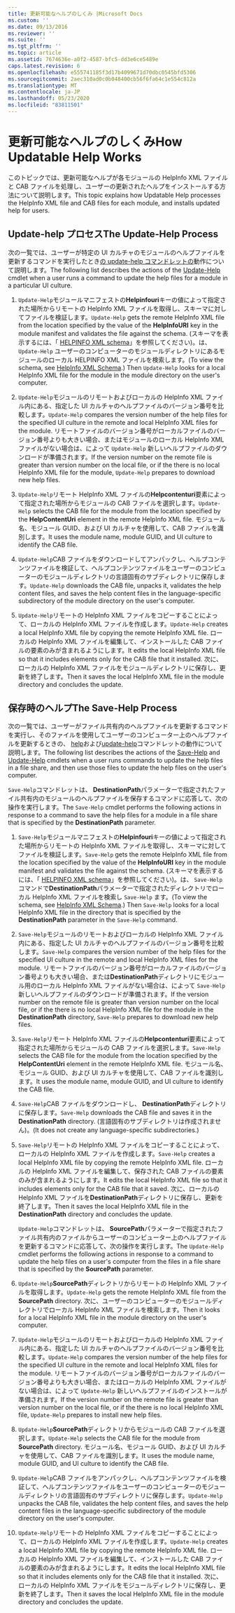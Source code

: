 ```yaml
---
title: 更新可能なヘルプのしくみ |Microsoft Docs
ms.custom: ''
ms.date: 09/13/2016
ms.reviewer: ''
ms.suite: ''
ms.tgt_pltfrm: ''
ms.topic: article
ms.assetid: 7674636e-a0f2-4587-bfc5-dd3e6ce5489e
caps.latest.revision: 6
ms.openlocfilehash: e555741185f3d17b4099671d70dbc0545bfd5306
ms.sourcegitcommit: 2aec310ad0c0b048400cb56f6fa64c1e554c812a
ms.translationtype: MT
ms.contentlocale: ja-JP
ms.lasthandoff: 05/23/2020
ms.locfileid: "83811501"
---
```

# <a name="how-updatable-help-works"></a><span data-ttu-id="bad1c-102">更新可能なヘルプのしくみ</span><span class="sxs-lookup"><span data-stu-id="bad1c-102">How Updatable Help Works</span></span>

<span data-ttu-id="bad1c-103">このトピックでは、更新可能なヘルプが各モジュールの HelpInfo XML ファイルと CAB ファイルを処理し、ユーザーの更新されたヘルプをインストールする方法について説明します。</span><span class="sxs-lookup"><span data-stu-id="bad1c-103">This topic explains how Updatable Help processes the HelpInfo XML file and CAB files for each module, and installs updated help for users.</span></span>

## <a name="the-update-help-process"></a><span data-ttu-id="bad1c-104">Update-help プロセス</span><span class="sxs-lookup"><span data-stu-id="bad1c-104">The Update-Help Process</span></span>

<span data-ttu-id="bad1c-105">次の一覧では、ユーザーが特定の UI カルチャのモジュールのヘルプファイルを更新するコマンドを実行したとき[の update-help コマンドレットの](/powershell/module/Microsoft.PowerShell.Core/Update-Help)動作について説明します。</span><span class="sxs-lookup"><span data-stu-id="bad1c-105">The following list describes the actions of the [Update-Help](/powershell/module/Microsoft.PowerShell.Core/Update-Help) cmdlet when a user runs a command to update the help files for a module in a particular UI culture.</span></span>

1. <span data-ttu-id="bad1c-106">`Update-Help`モジュールマニフェストの**Helpinfouri**キーの値によって指定された場所からリモートの HelpInfo XML ファイルを取得し、スキーマに対してファイルを検証します。</span><span class="sxs-lookup"><span data-stu-id="bad1c-106">`Update-Help` gets the remote HelpInfo XML file from the location specified by the value of the **HelpInfoURI** key in the module manifest and validates the file against the schema.</span></span> <span data-ttu-id="bad1c-107">(スキーマを表示するには、「 [HELPINFO XML schema](./helpinfo-xml-schema.md)」を参照してください)。は、 `Update-Help` ユーザーのコンピューターのモジュールディレクトリにあるモジュールのローカル HELPINFO XML ファイルを検索します。</span><span class="sxs-lookup"><span data-stu-id="bad1c-107">(To view the schema, see [HelpInfo XML Schema](./helpinfo-xml-schema.md).) Then `Update-Help` looks for a local HelpInfo XML file for the module in the module directory on the user's computer.</span></span>

2. <span data-ttu-id="bad1c-108">`Update-Help`モジュールのリモートおよびローカルの HelpInfo XML ファイル内にある、指定した UI カルチャのヘルプファイルのバージョン番号を比較します。</span><span class="sxs-lookup"><span data-stu-id="bad1c-108">`Update-Help` compares the version number of the help files for the specified UI culture in the remote and local HelpInfo XML files for the module.</span></span> <span data-ttu-id="bad1c-109">リモートファイルのバージョン番号がローカルファイルのバージョン番号よりも大きい場合、またはモジュールのローカル HelpInfo XML ファイルがない場合は、によって `Update-Help` 新しいヘルプファイルのダウンロードが準備されます。</span><span class="sxs-lookup"><span data-stu-id="bad1c-109">If the version number on the remote file is greater than version number on the local file, or if the there is no local HelpInfo XML file for the module, `Update-Help` prepares to download new help files.</span></span>

3. <span data-ttu-id="bad1c-110">`Update-Help`リモート HelpInfo XML ファイルの**Helpcontenturi**要素によって指定された場所からモジュールの CAB ファイルを選択します。</span><span class="sxs-lookup"><span data-stu-id="bad1c-110">`Update-Help` selects the CAB file for the module from the location specified by the **HelpContentUri** element in the remote HelpInfo XML file.</span></span> <span data-ttu-id="bad1c-111">モジュール名、モジュール GUID、および UI カルチャを使用して、CAB ファイルを識別します。</span><span class="sxs-lookup"><span data-stu-id="bad1c-111">It uses the module name, module GUID, and UI culture to identify the CAB file.</span></span>

4. <span data-ttu-id="bad1c-112">`Update-Help`CAB ファイルをダウンロードしてアンパックし、ヘルプコンテンツファイルを検証して、ヘルプコンテンツファイルをユーザーのコンピューターのモジュールディレクトリの言語固有のサブディレクトリに保存します。</span><span class="sxs-lookup"><span data-stu-id="bad1c-112">`Update-Help` downloads the CAB file, unpacks it, validates the help content files, and saves the help content files in the language-specific subdirectory of the module directory on the user's computer.</span></span>

5. <span data-ttu-id="bad1c-113">`Update-Help`リモートの HelpInfo XML ファイルをコピーすることによって、ローカルの HelpInfo XML ファイルを作成します。</span><span class="sxs-lookup"><span data-stu-id="bad1c-113">`Update-Help` creates a local HelpInfo XML file by copying the remote HelpInfo XML file.</span></span> <span data-ttu-id="bad1c-114">ローカルの HelpInfo XML ファイルを編集して、インストールした CAB ファイルの要素のみが含まれるようにします。</span><span class="sxs-lookup"><span data-stu-id="bad1c-114">It edits the local HelpInfo XML file so that it includes elements only for the CAB file that it installed.</span></span> <span data-ttu-id="bad1c-115">次に、ローカルの HelpInfo XML ファイルをモジュールディレクトリに保存し、更新を終了します。</span><span class="sxs-lookup"><span data-stu-id="bad1c-115">Then it saves the local HelpInfo XML file in the module directory and concludes the update.</span></span>

## <a name="the-save-help-process"></a><span data-ttu-id="bad1c-116">保存時のヘルプ</span><span class="sxs-lookup"><span data-stu-id="bad1c-116">The Save-Help Process</span></span>

<span data-ttu-id="bad1c-117">次の一覧では、ユーザーがファイル共有内のヘルプファイルを更新するコマンドを実行し、そのファイルを使用してユーザーのコンピューター上のヘルプファイルを更新するときの、 [help](/powershell/module/Microsoft.PowerShell.Core/Save-Help)および[update-help](/powershell/module/Microsoft.PowerShell.Core/Update-Help)コマンドレットの動作について説明します。</span><span class="sxs-lookup"><span data-stu-id="bad1c-117">The following list describes the actions of the [Save-Help](/powershell/module/Microsoft.PowerShell.Core/Save-Help) and [Update-Help](/powershell/module/Microsoft.PowerShell.Core/Update-Help) cmdlets when a user runs commands to update the help files in a file share, and then use those files to update the help files on the user's computer.</span></span>

<span data-ttu-id="bad1c-118">`Save-Help`コマンドレットは、 **DestinationPath**パラメーターで指定されたファイル共有内のモジュールのヘルプファイルを保存するコマンドに応答して、次の操作を実行します。</span><span class="sxs-lookup"><span data-stu-id="bad1c-118">The `Save-Help` cmdlet performs the following actions in response to a command to save the help files for a module in a file share that is specified by the **DestinationPath** parameter.</span></span>

1. <span data-ttu-id="bad1c-119">`Save-Help`モジュールマニフェストの**Helpinfouri**キーの値によって指定された場所からリモートの HelpInfo XML ファイルを取得し、スキーマに対してファイルを検証します。</span><span class="sxs-lookup"><span data-stu-id="bad1c-119">`Save-Help` gets  the remote HelpInfo XML file from the location specified by the value of the **HelpInfoURI** key in the module manifest and validates the file against the schema.</span></span> <span data-ttu-id="bad1c-120">(スキーマを表示するには、「 [HELPINFO XML schema](./helpinfo-xml-schema.md)」を参照してください)。は、 `Save-Help` コマンドで**DestinationPath**パラメーターで指定されたディレクトリでローカル HelpInfo XML ファイルを検索し `Save-Help` ます。</span><span class="sxs-lookup"><span data-stu-id="bad1c-120">(To view the schema, see [HelpInfo XML Schema](./helpinfo-xml-schema.md).) Then `Save-Help` looks for a local HelpInfo XML file in the directory that is specified by the **DestinationPath** parameter in the `Save-Help` command.</span></span>

2. <span data-ttu-id="bad1c-121">`Save-Help`モジュールのリモートおよびローカルの HelpInfo XML ファイル内にある、指定した UI カルチャのヘルプファイルのバージョン番号を比較します。</span><span class="sxs-lookup"><span data-stu-id="bad1c-121">`Save-Help` compares the version number of the help files for the specified UI culture in the remote and local HelpInfo XML files for the module.</span></span> <span data-ttu-id="bad1c-122">リモートファイルのバージョン番号がローカルファイルのバージョン番号よりも大きい場合、または**DestinationPath**ディレクトリにモジュール用のローカル HelpInfo XML ファイルがない場合は、によって `Save-Help` 新しいヘルプファイルのダウンロードが準備されます。</span><span class="sxs-lookup"><span data-stu-id="bad1c-122">If the version number on the remote file is greater than version number on the local file, or if the there is no local HelpInfo XML file for the module in the **DestinationPath** directory, `Save-Help` prepares to download new help files.</span></span>

3. <span data-ttu-id="bad1c-123">`Save-Help`リモート HelpInfo XML ファイルの**Helpcontenturi**要素によって指定された場所からモジュールの CAB ファイルを選択します。</span><span class="sxs-lookup"><span data-stu-id="bad1c-123">`Save-Help` selects the CAB file for the module from the location specified by the **HelpContentUri** element in the remote HelpInfo XML file.</span></span> <span data-ttu-id="bad1c-124">モジュール名、モジュール GUID、および UI カルチャを使用して、CAB ファイルを識別します。</span><span class="sxs-lookup"><span data-stu-id="bad1c-124">It uses the module name, module GUID, and UI culture to identify the CAB file.</span></span>

4. <span data-ttu-id="bad1c-125">`Save-Help`CAB ファイルをダウンロードし、 **DestinationPath**ディレクトリに保存します。</span><span class="sxs-lookup"><span data-stu-id="bad1c-125">`Save-Help` downloads the CAB file and saves it in the **DestinationPath** directory.</span></span> <span data-ttu-id="bad1c-126">(言語固有のサブディレクトリは作成されません)。</span><span class="sxs-lookup"><span data-stu-id="bad1c-126">(It does not create any language-specific subdirectories.)</span></span>

5. <span data-ttu-id="bad1c-127">`Save-Help`リモートの HelpInfo XML ファイルをコピーすることによって、ローカルの HelpInfo XML ファイルを作成します。</span><span class="sxs-lookup"><span data-stu-id="bad1c-127">`Save-Help` creates a local HelpInfo XML file by copying the remote HelpInfo XML file.</span></span> <span data-ttu-id="bad1c-128">ローカルの HelpInfo XML ファイルを編集して、保存された CAB ファイルの要素のみが含まれるようにします。</span><span class="sxs-lookup"><span data-stu-id="bad1c-128">It edits the local HelpInfo XML file so that it includes elements only for the CAB file that it saved.</span></span> <span data-ttu-id="bad1c-129">次に、ローカルの HelpInfo XML ファイルを**DestinationPath**ディレクトリに保存し、更新を終了します。</span><span class="sxs-lookup"><span data-stu-id="bad1c-129">Then it saves the local HelpInfo XML file in the  **DestinationPath** directory and concludes the update.</span></span>

   <span data-ttu-id="bad1c-130">`Update-Help`コマンドレットは、 **SourcePath**パラメーターで指定されたファイル共有内のファイルからユーザーのコンピューター上のヘルプファイルを更新するコマンドに応答して、次の操作を実行します。</span><span class="sxs-lookup"><span data-stu-id="bad1c-130">The `Update-Help` cmdlet performs the following actions in response to a command to update the help files on a user's computer from the files in a file share that is specified by the **SourcePath** parameter.</span></span>

1. <span data-ttu-id="bad1c-131">`Update-Help`**SourcePath**ディレクトリからリモートの HelpInfo XML ファイルを取得します。</span><span class="sxs-lookup"><span data-stu-id="bad1c-131">`Update-Help` gets the remote HelpInfo XML file from the **SourcePath** directory.</span></span> <span data-ttu-id="bad1c-132">次に、ユーザーのコンピューターのモジュールディレクトリでローカル HelpInfo XML ファイルを検索します。</span><span class="sxs-lookup"><span data-stu-id="bad1c-132">Then it looks for a local HelpInfo XML file in the module directory on the user's computer.</span></span>

2. <span data-ttu-id="bad1c-133">`Update-Help`モジュールのリモートおよびローカルの HelpInfo XML ファイル内にある、指定した UI カルチャのヘルプファイルのバージョン番号を比較します。</span><span class="sxs-lookup"><span data-stu-id="bad1c-133">`Update-Help` compares the version number of the help files for the specified UI culture in the remote and local HelpInfo XML files for the module.</span></span> <span data-ttu-id="bad1c-134">リモートファイルのバージョン番号がローカルファイルのバージョン番号よりも大きい場合、またはローカルの HelpInfo XML ファイルがない場合は、によって `Update-Help` 新しいヘルプファイルのインストールが準備されます。</span><span class="sxs-lookup"><span data-stu-id="bad1c-134">If the version number on the remote file is greater than version number on the local file, or if the there is no local HelpInfo XML file, `Update-Help` prepares to install new help files.</span></span>

3. <span data-ttu-id="bad1c-135">`Update-Help`**SourcePath**ディレクトリからモジュールの CAB ファイルを選択します。</span><span class="sxs-lookup"><span data-stu-id="bad1c-135">`Update-Help` selects the CAB file for the module from **SourcePath** directory.</span></span> <span data-ttu-id="bad1c-136">モジュール名、モジュール GUID、および UI カルチャを使用して、CAB ファイルを識別します。</span><span class="sxs-lookup"><span data-stu-id="bad1c-136">It uses the module name, module GUID, and UI culture to identify the CAB file.</span></span>

4. <span data-ttu-id="bad1c-137">`Update-Help`CAB ファイルをアンパックし、ヘルプコンテンツファイルを検証して、ヘルプコンテンツファイルをユーザーのコンピューターのモジュールディレクトリの言語固有のサブディレクトリに保存します。</span><span class="sxs-lookup"><span data-stu-id="bad1c-137">`Update-Help` unpacks the CAB file, validates the help content files, and saves the help content files in the language-specific subdirectory of the module directory on the user's computer.</span></span>

5. <span data-ttu-id="bad1c-138">`Update-Help`リモートの HelpInfo XML ファイルをコピーすることによって、ローカルの HelpInfo XML ファイルを作成します。</span><span class="sxs-lookup"><span data-stu-id="bad1c-138">`Update-Help` creates a local HelpInfo XML file by copying the remote HelpInfo XML file.</span></span> <span data-ttu-id="bad1c-139">ローカルの HelpInfo XML ファイルを編集して、インストールした CAB ファイルの要素のみが含まれるようにします。</span><span class="sxs-lookup"><span data-stu-id="bad1c-139">It edits the local HelpInfo XML file so that it includes elements only for the CAB file that it installed.</span></span> <span data-ttu-id="bad1c-140">次に、ローカルの HelpInfo XML ファイルをモジュールディレクトリに保存し、更新を終了します。</span><span class="sxs-lookup"><span data-stu-id="bad1c-140">Then it saves the local HelpInfo XML file in the module directory and concludes the update.</span></span>
